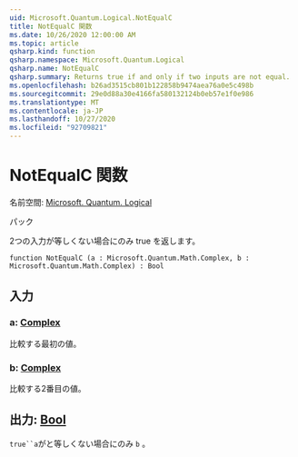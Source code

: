 ```yaml
---
uid: Microsoft.Quantum.Logical.NotEqualC
title: NotEqualC 関数
ms.date: 10/26/2020 12:00:00 AM
ms.topic: article
qsharp.kind: function
qsharp.namespace: Microsoft.Quantum.Logical
qsharp.name: NotEqualC
qsharp.summary: Returns true if and only if two inputs are not equal.
ms.openlocfilehash: b26ad3515cb801b122858b9474aea76a0e5c498b
ms.sourcegitcommit: 29e0d88a30e4166fa580132124b0eb57e1f0e986
ms.translationtype: MT
ms.contentlocale: ja-JP
ms.lasthandoff: 10/27/2020
ms.locfileid: "92709821"
---
```

# <a name="notequalc-function"></a>NotEqualC 関数

名前空間: [Microsoft. Quantum. Logical](xref:Microsoft.Quantum.Logical)

パック [](https://nuget.org/packages/)


2つの入力が等しくない場合にのみ true を返します。

```qsharp
function NotEqualC (a : Microsoft.Quantum.Math.Complex, b : Microsoft.Quantum.Math.Complex) : Bool
```


## <a name="input"></a>入力

### <a name="a--complex"></a>a: [Complex](xref:Microsoft.Quantum.Math.Complex)

比較する最初の値。


### <a name="b--complex"></a>b: [Complex](xref:Microsoft.Quantum.Math.Complex)

比較する2番目の値。



## <a name="output--bool"></a>出力: [Bool](xref:microsoft.quantum.lang-ref.bool)

`true``a`がと等しくない場合にのみ `b` 。